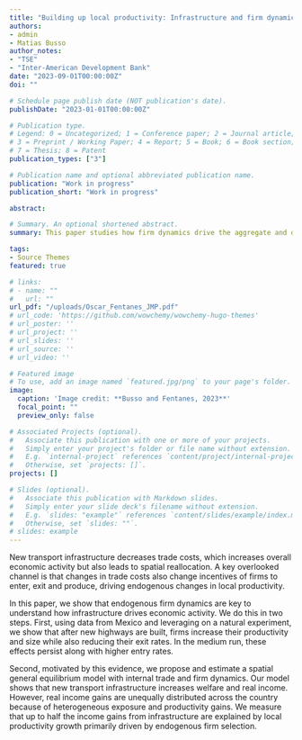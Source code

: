 ```yaml
---
title: "Building up local productivity: Infrastructure and firm dynamics in Mexico (JMP)"
authors:
- admin
- Matias Busso
author_notes:
- "TSE"
- "Inter-American Development Bank"
date: "2023-09-01T00:00:00Z"
doi: ""

# Schedule page publish date (NOT publication's date).
publishDate: "2023-01-01T00:00:00Z"

# Publication type.
# Legend: 0 = Uncategorized; 1 = Conference paper; 2 = Journal article;
# 3 = Preprint / Working Paper; 4 = Report; 5 = Book; 6 = Book section;
# 7 = Thesis; 8 = Patent
publication_types: ["3"]

# Publication name and optional abbreviated publication name.
publication: "Work in progress"
publication_short: "Work in progress"

abstract: 

# Summary. An optional shortened abstract.
summary: This paper studies how firm dynamics drive the aggregate and distributional effects of infrastructure on economic growth and development. 

tags:
- Source Themes
featured: true

# links: 
# - name: ""
#   url: ""
url_pdf: "/uploads/Oscar_Fentanes_JMP.pdf"
# url_code: 'https://github.com/wowchemy/wowchemy-hugo-themes'
# url_poster: ''
# url_project: ''
# url_slides: ''
# url_source: ''
# url_video: ''

# Featured image
# To use, add an image named `featured.jpg/png` to your page's folder. 
image:
  caption: 'Image credit: **Busso and Fentanes, 2023**'
  focal_point: ""
  preview_only: false

# Associated Projects (optional).
#   Associate this publication with one or more of your projects.
#   Simply enter your project's folder or file name without extension.
#   E.g. `internal-project` references `content/project/internal-project/index.md`.
#   Otherwise, set `projects: []`.
projects: []

# Slides (optional).
#   Associate this publication with Markdown slides.
#   Simply enter your slide deck's filename without extension.
#   E.g. `slides: "example"` references `content/slides/example/index.md`.
#   Otherwise, set `slides: ""`.
# slides: example
---
```


New transport infrastructure decreases trade costs, which increases overall economic activity but also leads to spatial reallocation. A key overlooked channel is that changes in trade costs also change incentives of firms to enter, exit and produce, driving endogenous changes in local productivity. 

In this paper, we show that endogenous firm dynamics are key to understand how infrastructure drives economic activity. We do this in two steps. First, using data from Mexico and leveraging on a natural experiment, we show that after new highways are built, firms increase their productivity and size while also reducing their exit rates. In the medium run, these effects persist along with higher entry rates. 

Second, motivated by this evidence, we propose and estimate a spatial general equilibrium model with internal trade and firm dynamics. Our model shows that new transport infrastructure increases welfare and real income. However, real income gains are unequally distributed across the country because of heterogeneous exposure and productivity gains. We measure that up to half the income gains from infrastructure are explained by local productivity growth primarily driven by endogenous firm selection.
